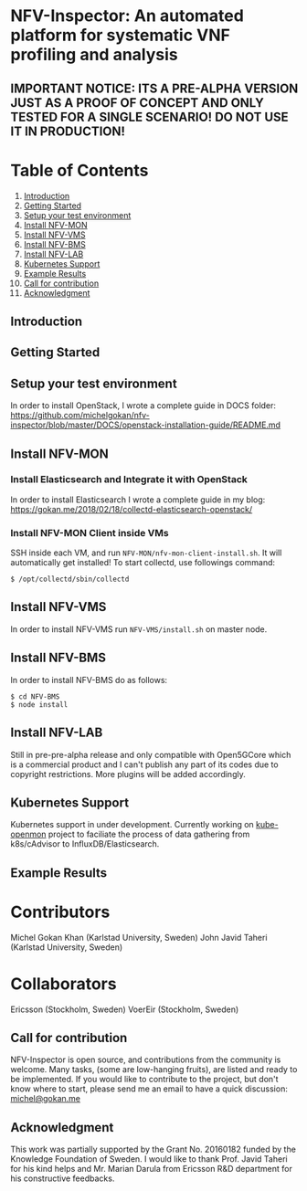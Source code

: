 # NFV-Inspector: An automated platform for systematic VNF profiling and analysis
## IMPORTANT NOTICE: ITS A PRE-ALPHA VERSION JUST AS A PROOF OF CONCEPT AND ONLY TESTED FOR A SINGLE SCENARIO! DO NOT USE IT IN PRODUCTION!

# Table of Contents
1. [Introduction](#intoduction)
2. [Getting Started](#getting-started)
3. [Setup your test environment](#setup-your-test-environment)
4. [Install NFV-MON](#install-nfv-mon)
5. [Install NFV-VMS](#install-nfv-vms)
6. [Install NFV-BMS](#install-nfv-bms)
7. [Install NFV-LAB](#install-nfv-lab)
8. [Kubernetes Support](#kubernetes)
8. [Example Results](#example-results)
9. [Call for contribution](#call-for-contribution)
10. [Acknowledgment](#acknowledgment)


## Introduction
## Getting Started
## Setup your test environment
In order to install OpenStack, I wrote a complete guide in DOCS folder: https://github.com/michelgokan/nfv-inspector/blob/master/DOCS/openstack-installation-guide/README.md
## Install NFV-MON
### Install Elasticsearch and Integrate it with OpenStack
In order to install Elasticsearch I wrote a complete guide in my blog: https://gokan.me/2018/02/18/collectd-elasticsearch-openstack/
### Install NFV-MON Client inside VMs
SSH inside each VM, and run `NFV-MON/nfv-mon-client-install.sh`. It will automatically get installed! To start collectd, use followings command:

  ````
  $ /opt/collectd/sbin/collectd
  ````

## Install NFV-VMS
In order to install NFV-VMS run `NFV-VMS/install.sh` on master node.

## Install NFV-BMS
In order to install NFV-BMS do as follows:

  ````
  $ cd NFV-BMS
  $ node install
  ````

## Install NFV-LAB
Still in pre-pre-alpha release and only compatible with Open5GCore which is a commercial product and I can't publish any part of its codes due to copyright restrictions. More plugins will be added accordingly.

## Kubernetes Support
Kubernetes support in under development. Currently working on [kube-openmon](https://github.com/michelgokan/kube-openmon) project to faciliate the process of data gathering from k8s/cAdvisor to InfluxDB/Elasticsearch.

## Example Results

# Contributors
Michel Gokan Khan (Karlstad University, Sweden)
John Javid Taheri (Karlstad University, Sweden)

# Collaborators
Ericsson (Stockholm, Sweden)
VoerEir (Stockholm, Sweden)

## Call for contribution
NFV-Inspector is open source, and contributions from the community is welcome. Many tasks, (some are low-hanging fruits), are listed and ready to be implemented. If you would like to contribute to the project, but don't know where to start, please send me an email to have a quick discussion: michel@gokan.me
## Acknowledgment
This work was partially supported by the Grant No. 20160182 funded by the Knowledge Foundation of Sweden. I would like to thank Prof. Javid Taheri for his kind helps and Mr. Marian Darula from Ericsson R&D department for his constructive feedbacks.
